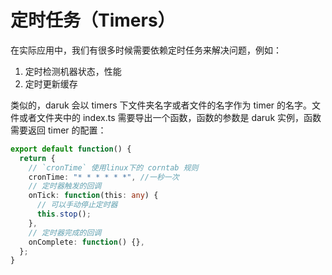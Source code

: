 # 定时任务（Timers）

在实际应用中，我们有很多时候需要依赖定时任务来解决问题，例如：

1. 定时检测机器状态，性能
2. 定时更新缓存

类似的，daruk 会以 timers 下文件夹名字或者文件的名字作为 timer 的名字。文件或者文件夹中的 index.ts 需要导出一个函数，函数的参数是 daruk 实例，函数需要返回 timer 的配置：

```ts
export default function() {
  return {
    // `cronTime` 使用linux下的 corntab 规则
    cronTime: "* * * * * *", //一秒一次
    // 定时器触发的回调
    onTick: function(this: any) {
      // 可以手动停止定时器
      this.stop();
    },
    // 定时器完成的回调
    onComplete: function() {},
  };
}
```
